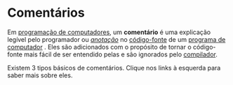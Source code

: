 # Comentários

Em [programação de computadores](https://en.wikipedia.org/wiki/Computer\_programming), um **comentário** é uma explicação legível pelo programador ou [_anotação_](https://en.wikipedia.org/wiki/Annotation) no [código-fonte](https://en.wikipedia.org/wiki/Source\_code) de um [programa de computador](https://en.wikipedia.org/wiki/Computer\_program) . Eles são adicionados com o propósito de tornar o código-fonte mais fácil de ser entendido pelas e são ignorados pelo [compilador](https://en.wikipedia.org/wiki/Compiler).

Existem 3 tipos básicos de comentários. Clique nos links à esquerda para saber mais sobre eles.
